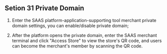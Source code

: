 ## Setion 31 Private Domain

1. Enter the SAAS platform-application-supporting tool merchant private domain settings, you can enable/disable private domain;

2. After the platform opens the private domain, enter the SAAS merchant terminal and click "Access Store" to view the store's QR code, and users can become the merchant's member by scanning the QR code.